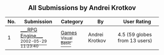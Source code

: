 ﻿<div align="center">

## All Submissions by Andrei Krotkov

</div>

No.  | Submission | Category | By   | User Rating
---- | ---------- | -------- | ---- | -----------
1 | [\_\_\_RPG Engine\_\_\_<br /><sup>2002-05-29 11:23:40</sup>](https://github.com/Planet-Source-Code/andrei-krotkov-rpg-engine__1-35281) | [Games<br /><sup>Visual Basic</sup>](../ByCategory/games__1-38.md) | Andrei Krotkov | 4.5 (59 globes from 13 users)
